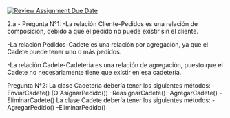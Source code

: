 [![Review Assignment Due Date](https://classroom.github.com/assets/deadline-readme-button-22041afd0340ce965d47ae6ef1cefeee28c7c493a6346c4f15d667ab976d596c.svg)](https://classroom.github.com/a/88f8fMid)

2.a - Pregunta N°1:
-La relación Cliente-Pedidos es una relación de composición, debido a que el pedido no puede existir sin el cliente.

-La relación Pedidos-Cadete es una relación por agregación, ya que el Cadete puede tener uno o más pedidos.

-La relación Cadete-Cadetería es una relación de agregación, puesto que el Cadete no necesariamente tiene que existir en esa cadetería.

Pregunta N°2:
La clase Cadetería debería tener los siguientes métodos:
-EnviarCadete() (O AsignarPedido())
-ReasignarCadete()
-AgregarCadete()
-EliminarCadete()
La clase Cadete debería tener los siguientes métodos:
-AgregarPedido()
-EliminarPedido()